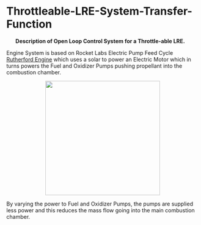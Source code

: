 # Throttleable-LRE-System-Transfer-Function

<b><ul>Description of Open Loop Control System for a Throttle-able LRE.</b></ul>


Engine System is based on Rocket Labs Electric Pump Feed Cycle [Rutherford Engine](https://en.wikipedia.org/wiki/Rocket_Lab_Rutherford) which uses a solar to power an Electric Motor which in turns powers the Fuel and Oxidizer Pumps pushing propellant into the combustion chamber. 




<p align = "center">
<img src = https://github.com/nyameaama/Throttleable-LRE-System-Transfer-Function/blob/master/assets/main-qimg-d166e9ee6920e39c316286721c116d4e.png width = "300" height = "300"/>
</p>





By varying the power to Fuel and Oxidizer Pumps, the pumps are supplied less power and this reduces the mass flow going into the main combustion chamber.
